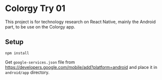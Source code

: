# Colorgy Try 01

This project is for technology research on React Native, mainly the Android part, to be use on the Colorgy app.

## Setup

```
npm install
```

Get `google-services.json` file from https://developers.google.com/mobile/add?platform=android and place it in `android/app` directory.
